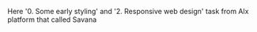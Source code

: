 Here '0. Some early styling' and '2. Responsive web design' task from Alx platform that called Savana
